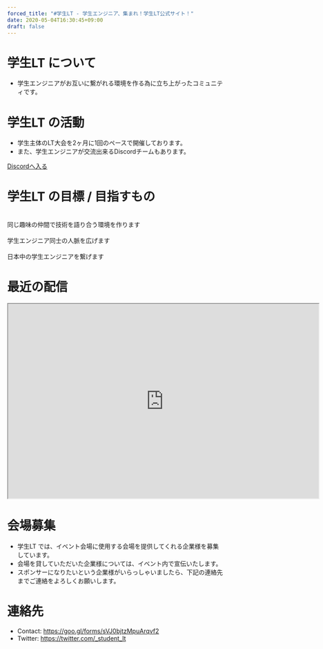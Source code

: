 ```yaml
---
forced_title: "#学生LT - 学生エンジニア、集まれ！学生LT公式サイト！"
date: 2020-05-04T16:30:45+09:00
draft: false
---
```


<div class="top-red" id="about">
<h1 class="title">学生LT について<br><span class="bottom-border-w"></span></h1>
<ul>
<li>学生エンジニアがお互いに繋がれる環境を作る為に立ち上がったコミュニティです。</li>
</ul>
</div>
<div class="top-white">
<h1 class="title">学生LT の活動<br><span class="bottom-border-r"></h1>
<ul>
<li>学生主体のLT大会を2ヶ月に1回のペースで開催しております。</li>
<li>また、学生エンジニアが交流出来るDiscordチームもあります。</li>
</ul>
<a type="button" class="btn btn-primary btn-lg alink" href="https://discord.gg/F4u9yKN">Discordへ入る</a>
</div>
<div class="top-red">
<h1 class="title">学生LT の目標 / 目指すもの<br><span class="bottom-border-w"></h1>
<div class="row">
<div class="col-md-4 goal-li"><i class="glyphicon glyphicon-comment icon fa-4x"></i><br>同じ趣味の仲間で技術を語り合う環境を作ります</div>
<div class="col-md-4 goal-li"><i class="glyphicon glyphicon-map-marker icon fa-4x"></i><br>学生エンジニア同士の人脈を広げます</div>
<div class="col-md-4 goal-li"><i class="glyphicon glyphicon-resize-small icon fa-4x"></i><br>日本中の学生エンジニアを繋げます</div>
</div>
</div>
<div><h1 class="title">最近の配信<br><span class="bottom-border-r"></h1><iframe title="student_lt's player frame" i18n-title="channel#ShareDialog:playerEmbedFrame|Embed player Frame copied from share dialog" allowfullscreen="true" src="https://mixer.com/embed/player/student_lt?disableLowLatency=1" width="720" height="450"> </iframe></div>
<div class="top-white">
<h1 class="title">会場募集<br><span class="bottom-border-r"></h1>
<ul>
<li>学生LT では、イベント会場に使用する会場を提供してくれる企業様を募集しています。</li>
<li>会場を貸していただいた企業様については、イベント内で宣伝いたします。</li>
<li>スポンサーになりたいという企業様がいらっしゃいましたら、下記の連絡先までご連絡をよろしくお願いします。</li>
</ul>

<h1 class="title">連絡先<br><span class="bottom-border-r"></h1>
<ul>
<li>Contact: <a href="https://goo.gl/forms/sVJ0bjtzMpuArqvf2" target="_blank">https://goo.gl/forms/sVJ0bjtzMpuArqvf2</a></li>
<li>Twitter: <a href="https://twitter.com/_student_lt" target="_blank">https://twitter.com/_student_lt</a></li>
</ul>
</div>
